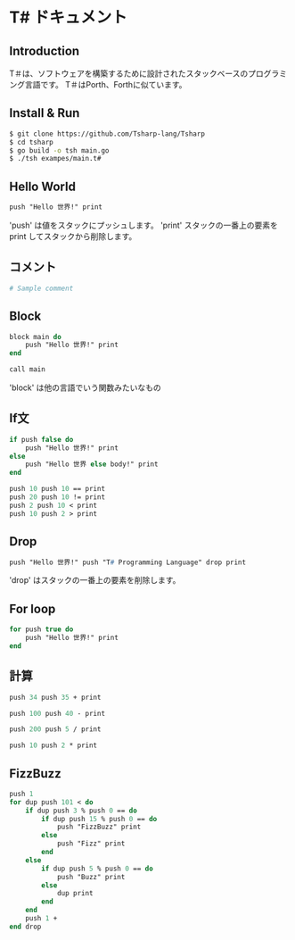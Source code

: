 # T# ドキュメント

## Introduction
T＃は、ソフトウェアを構築するために設計されたスタックベースのプログラミング言語です。
T＃はPorth、Forthに似ています。

## Install & Run
```bash
$ git clone https://github.com/Tsharp-lang/Tsharp
$ cd tsharp
$ go build -o tsh main.go
$ ./tsh exampes/main.t#
```

## Hello World
```pascal
push "Hello 世界!" print
```

'push' は値をスタックにプッシュします。
'print' スタックの一番上の要素を print してスタックから削除します。

## コメント
```python
# Sample comment
```

## Block
```pascal
block main do
    push "Hello 世界!" print
end

call main
```

'block' は他の言語でいう関数みたいなもの


## If文
```pascal
if push false do
    push "Hello 世界!" print
else
    push "Hello 世界 else body!" print
end

push 10 push 10 == print
push 20 push 10 != print
push 2 push 10 < print
push 10 push 2 > print
```

## Drop
```pascal
push "Hello 世界!" push "T# Programming Language" drop print
```
'drop' はスタックの一番上の要素を削除します。

## For loop
```pascal
for push true do
    push "Hello 世界!" print
end
```

## 計算
```pascal
push 34 push 35 + print

push 100 push 40 - print

push 200 push 5 / print

push 10 push 2 * print
```

## FizzBuzz
```pascal
push 1
for dup push 101 < do
    if dup push 3 % push 0 == do
        if dup push 15 % push 0 == do
            push "FizzBuzz" print
        else
            push "Fizz" print
        end
    else
        if dup push 5 % push 0 == do
            push "Buzz" print
        else
            dup print
        end
    end
    push 1 +
end drop
```

